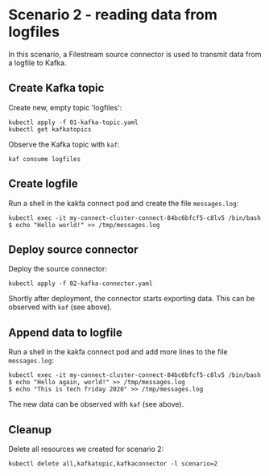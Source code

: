 # Scenario 2 - reading data from logfiles

In this scenario, a Filestream source connector is used to transmit data from a logfile to Kafka.

## Create Kafka topic

Create new, empty topic 'logfiles':

    kubectl apply -f 01-kafka-topic.yaml
    kubectl get kafkatopics

Observe the Kafka topic with `kaf`:

    kaf consume logfiles

## Create logfile

Run a shell in the kakfa connect pod and create the file `messages.log`:

    kubectl exec -it my-connect-cluster-connect-84bc6bfcf5-c8lv5 /bin/bash
    $ echo "Hello world!" >> /tmp/messages.log

## Deploy source connector

Deploy the source connector:

    kubectl apply -f 02-kafka-connector.yaml

Shortly after deployment, the connector starts exporting data.
This can be observed with `kaf` (see above).

## Append data to logfile

Run a shell in the kakfa connect pod and add more lines to the file `messages.log`:

    kubectl exec -it my-connect-cluster-connect-84bc6bfcf5-c8lv5 /bin/bash
    $ echo "Hello again, world!" >> /tmp/messages.log
    $ echo "This is tech friday 2020" >> /tmp/messages.log

The new data can be observed with `kaf` (see above).

## Cleanup

Delete all resources we created for scenario 2:

    kubectl delete all,kafkatopic,kafkaconnector -l scenario=2
